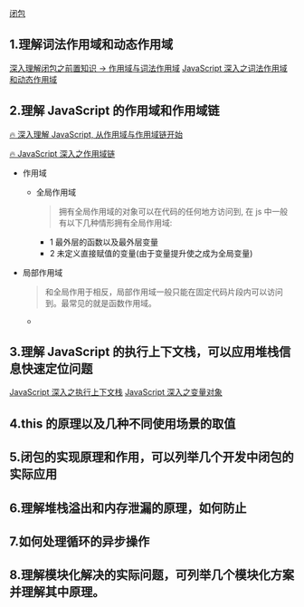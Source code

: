 [闭包](https://github.com/stephentian/33-js-concepts#8-%E9%97%AD%E5%8C%85)

## 1.理解词法作用域和动态作用域

[深入理解闭包之前置知识 → 作用域与词法作用域](https://juejin.im/post/6844903606311714824)
[JavaScript 深入之词法作用域和动态作用域](https://github.com/mqyqingfeng/Blog/issues/3)

## 2.理解 JavaScript 的作用域和作用域链

[🔥 深入理解 JavaScript, 从作用域与作用域链开始](https://juejin.im/post/6844903875456008199)

[🔥 JavaScript 深入之作用域链](https://github.com/mqyqingfeng/Blog/issues/6)

- 作用域

  - 全局作用域

    > 拥有全局作用域的对象可以在代码的任何地方访问到, 在 js 中一般有以下几种情形拥有全局作用域:

    - 1 最外层的函数以及最外层变量
    - 2 未定义直接赋值的变量(由于变量提升使之成为全局变量)

- 局部作用域

  > 和全局作用于相反，局部作用域一般只能在固定代码片段内可以访问到。最常见的就是函数作用域。

  -

## 3.理解 JavaScript 的执行上下文栈，可以应用堆栈信息快速定位问题

[JavaScript 深入之执行上下文栈](https://github.com/mqyqingfeng/Blog/issues/4)
[JavaScript 深入之变量对象](https://github.com/mqyqingfeng/Blog/issues/5)

## 4.this 的原理以及几种不同使用场景的取值

## 5.闭包的实现原理和作用，可以列举几个开发中闭包的实际应用

## 6.理解堆栈溢出和内存泄漏的原理，如何防止

## 7.如何处理循环的异步操作

## 8.理解模块化解决的实际问题，可列举几个模块化方案并理解其中原理。

